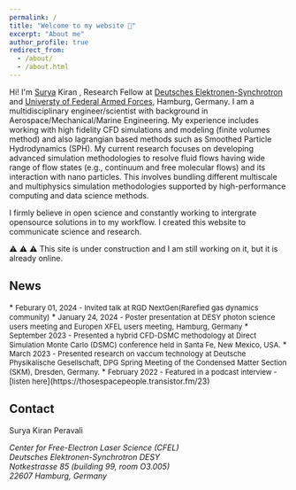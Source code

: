 ```yaml
---
permalink: /
title: "Welcome to my website 👋"
excerpt: "About me"
author_profile: true
redirect_from: 
  - /about/
  - /about.html
---
```


Hi! I'm <ins>Surya</ins> Kiran , Research Fellow at [Deutsches Elektronen-Synchrotron](https://www.desy.de/) and [Universty of Federal Armed Forces](https://www.hsu-hh.de/en/), Hamburg, Germany. I am a multidisciplinary engineer/scientist with background in Aerospace/Mechanical/Marine Engineering. My experience includes working with high fidelity CFD simulations and modeling (finite volumes method) and also lagrangian based methods such as Smoothed Particle Hydrodynamics (SPH). My current research focuses on developing advanced simulation methodologies to resolve fluid flows having wide range of flow states (e.g., continuum and free molecular flows) and its interaction with nano particles. This involves bundling different multiscale and multiphysics simulation methodologies supported by high-performance computing and data science methods. 

I firmly believe in open science and constantly working to intergrate opensource solutions in to my workflow. I created this website to communicate science and research. 

⚠️ ⚠️ ⚠️ This site is under construction and I am still working on it, but it is already online. 


News
------
<div style="max-height: 200px; overflow-y: auto;">
* <font size="2">Feburary 01, 2024 - Invited talk at RGD NextGen(Rarefied gas dynamics community)</font> 
* <font size="2">January 24, 2024 - Poster presentation at DESY photon science users meeting and Europen XFEL users meeting, Hamburg, Germany </font> 
* <font size="2">September 2023 - Presented a hybrid CFD-DSMC methodology at Direct Simulation Monte Carlo (DSMC) conference held in Santa Fe, New Mexico, USA. </font>
* <font size="2">March 2023 - Presented research on vaccum technology at Deutsche Physikalische Gesellschaft, DPG Spring Meeting of the Condensed Matter Section (SKM), Dresden, Germany. </font>
* <font size="2">February 2022 - Featured in a podcast interview -</font> [<font size ="2">listen here</font>](https://thosespacepeople.transistor.fm/23) 
</div>

Contact
------
Surya Kiran Peravali

<address>
  Center for Free-Electron Laser Science (CFEL)<br /> Deutsches Elektronen-Synchrotron DESY<br /> Notkestrasse 85 (building 99, room O3.005)<br/>22607 Hamburg, Germany
</address>

